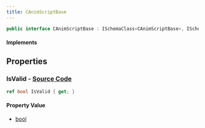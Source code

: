 ```yaml
---
title: CAnimScriptBase
---
```


```csharp
public interface CAnimScriptBase : ISchemaClass<CAnimScriptBase>, ISchemaField, ISchemaClass, INativeHandle
```

#### Implements

## Properties

### **IsValid** - [Source Code](https://github.com/swiftly-solution/swiftlys2/blob/main/managed/src/SwiftlyS2.Generated/Schemas/Interfaces/CAnimScriptBase.cs#L16)

```csharp
ref bool IsValid { get; }
```

#### Property Value

- [bool](https://learn.microsoft.com/dotnet/api/system.boolean)

